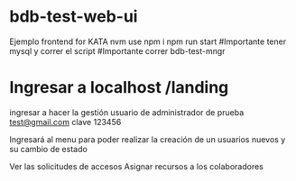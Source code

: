 # bdb-test-web-ui
Ejemplo frontend for KATA
nvm use
npm i
npm run start
#Importante tener mysql y correr el script
#Importante correr bdb-test-mngr
# Ingresar a localhost /landing
ingresar a hacer la gestión 
usuario de administrador de prueba
test@gmail.com
clave 
123456

Ingresará al menu para poder realizar 
la creación de un usuarios nuevos
y su cambio de estado

Ver las solicitudes de accesos
Asignar recursos a los colaboradores